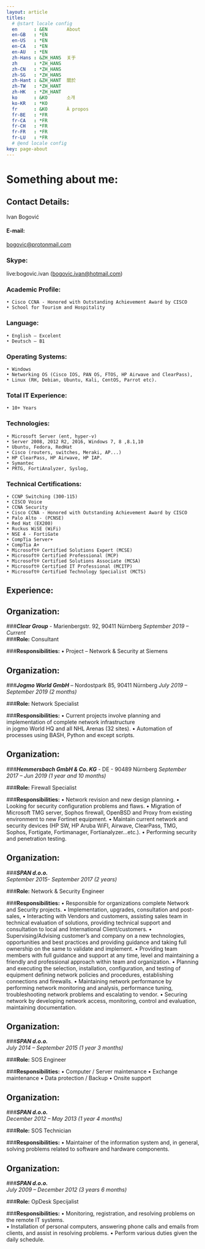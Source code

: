 ```yaml
---
layout: article
titles:
  # @start locale config
  en      : &EN       About
  en-GB   : *EN
  en-US   : *EN
  en-CA   : *EN
  en-AU   : *EN
  zh-Hans : &ZH_HANS  关于
  zh      : *ZH_HANS
  zh-CN   : *ZH_HANS
  zh-SG   : *ZH_HANS
  zh-Hant : &ZH_HANT  關於
  zh-TW   : *ZH_HANT
  zh-HK   : *ZH_HANT
  ko      : &KO       소개
  ko-KR   : *KO
  fr      : &KO       À propos
  fr-BE   : *FR
  fr-CA   : *FR
  fr-CH   : *FR
  fr-FR   : *FR
  fr-LU   : *FR
  # @end locale config
key: page-about
---
```


# Something about me:

## Contact Details:  
Ivan Bogović

#### E-mail:  
bogovic@protonmail.com

### Skype:  
live:bogovic.ivan (bogovic.ivan@hotmail.com)

### Academic Profile:
    • Cisco CCNA - Honored with Outstanding Achievement Award by CISCO 
    • School for Tourism and Hospitality
### Language:
    • English – Excelent
    • Deutsch – B1
### Operating Systems:
    • Windows
    • Networking OS (Cisco IOS, PAN OS, FTOS, HP Airwave and ClearPass), 
    • Linux (RH, Debian, Ubuntu, Kali, CentOS, Parrot etc).
### Total IT Experience:
    • 10+ Years
### Technologies:
    • Microsoft Server (ent, hyper-v)
    • Server 2008, 2012 R2, 2016, Windows 7, 8 ,8.1,10
    • Ubuntu, Fedora, RedHat
    • Cisco (routers, switches, Meraki, AP...)
    • HP ClearPass, HP Airwave, HP IAP.
    • Symantec
    • PRTG, FortiAnalyzer, Syslog, 
### Technical Certifications:
    • CCNP Switching (300-115)
    • CISCO Voice
    • CCNA Security
    • Cisco CCNA - Honored with Outstanding Achievement Award by CISCO
    • Palo Alto - (PCNSE)
    • Red Hat (EX200)
    • Ruckus WiSE (WiFi)
    • NSE 4 - FortiGate
    • CompTia Server+
    • CompTia A+
    • Microsoft® Certified Solutions Expert (MCSE)
    • Microsoft® Certified Professional (MCP)
    • Microsoft® Certified Solutions Associate (MCSA)
    • Microsoft® Certified IT Professional (MCITP)
    • Microsoft® Certified Technology Specialist (MCTS)
## Experience:
## Organization:  
###***Clear Group*** - Marienbergstr. 92, 90411 Nürnberg
*September 2019 – Current*  
###**Role:** Consultant

###**Responsibilities:**
    • Project – Network & Security at Siemens
 
## Organization:  
###***Jogmo World GmbH*** – Nordostpark 85, 90411 Nürnberg
*July 2019 – September 2019 (2 months)*

###**Role:** Network Specialist

###**Responsibilities:**
    • Current projects involve planning and implementation of complete network infrastructure  
     in jogmo World HQ and all NHL Arenas (32 sites).
    • Automation of processes using BASH, Python and except scripts.
## Organization:
###***Hemmersbach GmbH & Co. KG*** - DE - 90489 Nürnberg
*September 2017 – Jun 2019 (1 year and 10 months)*

###**Role:** Firewall Specialist

###**Responsibilities:** 
    • Network revision and new design planning.
    • Looking for security configuration problems and flaws.
    • Migration of Microsoft TMG server, Sophos firewall, OpenBSD and Proxy from existing environment to new Fortinet equipment.
    • Maintain current network and security devices (HP SW, HP Aruba WiFI, Airwave, ClearPass, TMG, Sophos, Fortigate, Fortimanager, Fortianalyzer…etc.).
    • Performing security and penetration testing.
## Organization:
###***SPAN d.o.o.***  
*September 2015- September 2017 (2 years)*

###**Role:** Network & Security Engineer

###**Responsibilities:**
    • Responsible for organizations complete Network and Security projects.
    • Implementation, upgrades, consultation and post-sales, 
    • Interacting with Vendors and customers, assisting sales team in technical evaluation of solutions, providing technical support and consultation to local and International Client/customers. 
    • Supervising/Advising customer’s and company on a new technologies, opportunities and best practices and providing guidance and taking full ownership on the same to validate and implement.
    • Providing team members with full guidance and support at any time, level and maintaining a friendly and professional approach within team and organization.
    • Planning and executing the selection, installation, configuration, and testing of equipment defining network policies and procedures, establishing connections and firewalls.
    • Maintaining network performance by performing network monitoring and analysis, performance tuning, troubleshooting network problems and escalating to vendor.
    • Securing network by developing network access, monitoring, control and evaluation, maintaining documentation.
## Organization:
###***SPAN d.o.o.***  
*July 2014 – September 2015 (1 year 3 months)*

###**Role:** SOS Engineer

###**Responsibilities:**
    • Computer / Server maintenance
    • Exchange maintenance
    • Data protection / Backup
    • Onsite support
## Organization:
###***SPAN d.o.o.***  
*December 2012 – May 2013 (1 year 4 months)*

###**Role:** SOS Technician

###**Responsibilities:**
    • Maintainer of the information system and, in general,  
    solving problems related to software and hardware components.
## Organization:
###***SPAN d.o.o.***  
*July 2009 – December 2012  (3 years 6 months)*

###**Role:** OpDesk Specijalist

###**Responsibilities:**
    • Monitoring, registration, and resolving problems on the remote IT systems.  
    • Installation of personal computers, answering phone calls and emails from clients, and assist in resolving problems.
    • Perform various duties given the daily schedule.